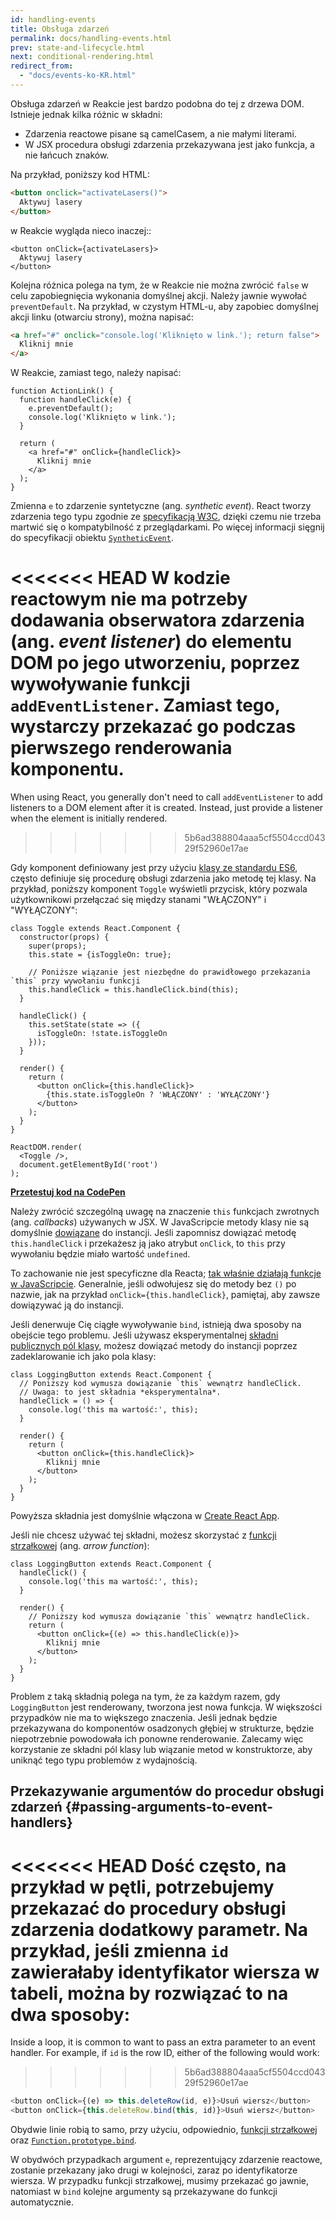 ```yaml
---
id: handling-events
title: Obsługa zdarzeń
permalink: docs/handling-events.html
prev: state-and-lifecycle.html
next: conditional-rendering.html
redirect_from:
  - "docs/events-ko-KR.html"
---
```


Obsługa zdarzeń w Reakcie jest bardzo podobna do tej z drzewa DOM. Istnieje jednak kilka różnic w składni:

* Zdarzenia reactowe pisane są camelCasem, a nie małymi literami.
* W JSX procedura obsługi zdarzenia przekazywana jest jako funkcja, a nie łańcuch znaków.

Na przykład, poniższy kod HTML:

```html
<button onclick="activateLasers()">
  Aktywuj lasery
</button>
```

w Reakcie wygląda nieco inaczej::

```js{1}
<button onClick={activateLasers}>
  Aktywuj lasery
</button>
```

Kolejna różnica polega na tym, że w Reakcie nie można zwrócić `false` w celu zapobiegnięcia wykonania domyślnej akcji. Należy jawnie wywołać `preventDefault`. Na przykład, w czystym HTML-u, aby zapobiec domyślnej akcji linku (otwarciu strony), można napisać:

```html
<a href="#" onclick="console.log('Kliknięto w link.'); return false">
  Kliknij mnie
</a>
```

W Reakcie, zamiast tego, należy napisać:

```js{2-5,8}
function ActionLink() {
  function handleClick(e) {
    e.preventDefault();
    console.log('Kliknięto w link.');
  }

  return (
    <a href="#" onClick={handleClick}>
      Kliknij mnie
    </a>
  );
}
```

Zmienna `e` to zdarzenie syntetyczne (ang. *synthetic event*). React tworzy zdarzenia tego typu zgodnie ze [specyfikacją W3C](https://www.w3.org/TR/DOM-Level-3-Events/), dzięki czemu nie trzeba martwić się o kompatybilność z przeglądarkami. Po więcej informacji sięgnij do specyfikacji obiektu [`SyntheticEvent`](/docs/events.html).

<<<<<<< HEAD
W kodzie reactowym nie ma potrzeby dodawania obserwatora zdarzenia (ang. *event listener*) do elementu DOM po jego utworzeniu, poprzez wywoływanie funkcji `addEventListener`. Zamiast tego, wystarczy przekazać go podczas pierwszego renderowania komponentu.
=======
When using React, you generally don't need to call `addEventListener` to add listeners to a DOM element after it is created. Instead, just provide a listener when the element is initially rendered.
>>>>>>> 5b6ad388804aaa5cf5504ccd04329f52960e17ae

Gdy komponent definiowany jest przy użyciu [klasy ze standardu ES6](https://developer.mozilla.org/pl/docs/Web/JavaScript/Reference/Classes), często definiuje się procedurę obsługi zdarzenia jako metodę tej klasy. Na przykład, poniższy komponent `Toggle` wyświetli przycisk, który pozwala użytkownikowi przełączać się między stanami "WŁĄCZONY" i "WYŁĄCZONY":

```js{6,7,10-14,18}
class Toggle extends React.Component {
  constructor(props) {
    super(props);
    this.state = {isToggleOn: true};

    // Poniższe wiązanie jest niezbędne do prawidłowego przekazania `this` przy wywołaniu funkcji
    this.handleClick = this.handleClick.bind(this);
  }

  handleClick() {
    this.setState(state => ({
      isToggleOn: !state.isToggleOn
    }));
  }

  render() {
    return (
      <button onClick={this.handleClick}>
        {this.state.isToggleOn ? 'WŁĄCZONY' : 'WYŁĄCZONY'}
      </button>
    );
  }
}

ReactDOM.render(
  <Toggle />,
  document.getElementById('root')
);
```

[**Przetestuj kod na CodePen**](https://codepen.io/gaearon/pen/xEmzGg?editors=0010)

Należy zwrócić szczególną uwagę na znaczenie `this` funkcjach zwrotnych (ang. *callbacks*) używanych w JSX. W JavaScripcie metody klasy nie są domyślnie [dowiązane](https://developer.mozilla.org/pl/docs/Web/JavaScript/Reference/Functions/Funkcje_strzalkowe) do instancji. Jeśli zapomnisz dowiązać metodę `this.handleClick` i przekażesz ją jako atrybut `onClick`, to `this` przy wywołaniu będzie miało wartość `undefined`.

To zachowanie nie jest specyficzne dla Reacta; [tak właśnie działają funkcje w JavaScripcie](https://www.smashingmagazine.com/2014/01/understanding-javascript-function-prototype-bind/). Generalnie, jeśli odwołujesz się do metody bez `()` po nazwie, jak na przykład `onClick={this.handleClick}`, pamiętaj, aby zawsze dowiązywać ją do instancji.

Jeśli denerwuje Cię ciągłe wywoływanie `bind`, istnieją dwa sposoby na obejście tego problemu. Jeśli używasz eksperymentalnej [składni publicznych pól klasy](https://babeljs.io/docs/plugins/transform-class-properties/), możesz dowiązać metody do instancji poprzez zadeklarowanie ich jako pola klasy:

```js{2-6}
class LoggingButton extends React.Component {
  // Poniższy kod wymusza dowiązanie `this` wewnątrz handleClick.
  // Uwaga: to jest składnia *eksperymentalna*.
  handleClick = () => {
    console.log('this ma wartość:', this);
  }

  render() {
    return (
      <button onClick={this.handleClick}>
        Kliknij mnie
      </button>
    );
  }
}
```

Powyższa składnia jest domyślnie włączona w [Create React App](https://github.com/facebookincubator/create-react-app).

Jeśli nie chcesz używać tej składni, możesz skorzystać z [funkcji strzałkowej](https://developer.mozilla.org/pl/docs/Web/JavaScript/Reference/Functions/Funkcje_strzalkowe) (ang. *arrow function*):

```js{7-9}
class LoggingButton extends React.Component {
  handleClick() {
    console.log('this ma wartość:', this);
  }

  render() {
    // Poniższy kod wymusza dowiązanie `this` wewnątrz handleClick.
    return (
      <button onClick={(e) => this.handleClick(e)}>
        Kliknij mnie
      </button>
    );
  }
}
```

Problem z taką składnią polega na tym, że za każdym razem, gdy `LoggingButton` jest renderowany, tworzona jest nowa funkcja. W większości przypadków nie ma to większego znaczenia. Jeśli jednak będzie przekazywana do komponentów osadzonych głębiej w strukturze, będzie niepotrzebnie powodowała ich ponowne renderowanie. Zalecamy więc korzystanie ze składni pól klasy lub wiązanie metod w konstruktorze, aby uniknąć tego typu problemów z wydajnością.

## Przekazywanie argumentów do procedur obsługi zdarzeń {#passing-arguments-to-event-handlers}

<<<<<<< HEAD
Dość często, na przykład w pętli, potrzebujemy przekazać do procedury obsługi zdarzenia dodatkowy parametr. Na przykład, jeśli zmienna `id` zawierałaby identyfikator wiersza w tabeli, można by rozwiązać to na dwa sposoby:
=======
Inside a loop, it is common to want to pass an extra parameter to an event handler. For example, if `id` is the row ID, either of the following would work:
>>>>>>> 5b6ad388804aaa5cf5504ccd04329f52960e17ae

```js
<button onClick={(e) => this.deleteRow(id, e)}>Usuń wiersz</button>
<button onClick={this.deleteRow.bind(this, id)}>Usuń wiersz</button>
```

Obydwie linie robią to samo, przy użyciu, odpowiednio, [funkcji strzałkowej](https://developer.mozilla.org/pl/docs/Web/JavaScript/Reference/Functions/Funkcje_strzalkowe) oraz [`Function.prototype.bind`](https://developer.mozilla.org/en-US/docs/Web/JavaScript/Reference/Global_objects/Function/bind).

W obydwóch przypadkach argument `e`, reprezentujący zdarzenie reactowe, zostanie przekazany jako drugi w kolejności, zaraz po identyfikatorze wiersza. W przypadku funkcji strzałkowej, musimy przekazać go jawnie, natomiast w `bind` kolejne argumenty są przekazywane do funkcji automatycznie.
